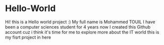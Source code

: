 # Hello-World
Hi! this is a Hello world project :)
My full name is Mohammed TOUIL
I have been a computer sciences student for 4 years now 
I created this Github account cuz i think it's time for me to explore more about the IT world 
this is my fisrt project in here



